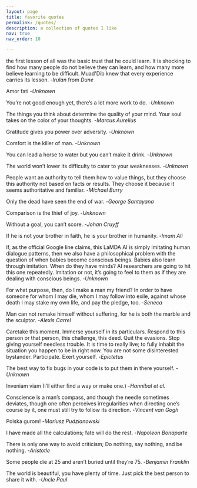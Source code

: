 ```yaml
---
layout: page
title: favorite quotes
permalink: /quotes/
description: a collection of quotes I like
nav: true
nav_order: 10

---
```


the first lesson of all was the basic trust that he could learn. It is shocking to find how many people do not believe they can learn, and how many more believe learning to be difficult. Muad'Dib knew that every experience carries its lesson.
-*Irulan* from *Dune*

Amor fati
-*Unknown*

You’re not good enough yet, there’s a lot more work to do.
-*Unknown*

The things you think about determine the quality of your mind. Your soul takes on the color of your thoughts.
-*Marcus Aurelius*

Gratitude gives you power over adversity.
-*Unknown*

Comfort is the killer of man.
-*Unknown*

You can lead a horse to water but you can’t make it drink.
-*Unknown*

The world won’t lower its difficulty to cater to your weaknesses.
-*Unknown*

People want an authority to tell them how to value things, but they choose this authority not based on facts or results. They choose it because it seems authoritative and familiar.
-*Michael Burry*

Only the dead have seen the end of war.
-*George Santayana*

Comparison is the thief of joy.
-*Unknown*

Without a goal, you can’t score.
-*Johan Cruyff*

If he is not your brother in faith, he is your brother in humanity.
-*Imam Ali*

If, as the official Google line claims, this LaMDA AI is simply imitating human dialogue patterns, then we also have a philosophical problem with the question of when babies become conscious beings. Babies also learn through imitation. When do they have minds? AI researchers are going to hit this one repeatedly. Imitation or not, it’s going to feel to them as if they are dealing with conscious beings.
-*Unknown*

For what purpose, then, do I make a man my friend? In order to have someone for whom I may die, whom I may follow into exile, against whose death I may stake my own life, and pay the pledge, too.
-*Seneca*

Man can not remake himself without suffering, for he is both the marble and the sculptor.
-*Alexis Carrel*

Caretake this moment. Immerse yourself in its particulars. Respond to this person or that person, this challenge, this deed. Quit the evasions. Stop giving yourself needless trouble. It is time to really live; to fully inhabit the situation you happen to be in right now. You are not some disinterested bystander. Participate. Exert yourself.
-*Epictetus*

The best way to fix bugs in your code is to put them in there yourself.
-*Unknown*

Inveniam viam (I’ll either find a way or make one.)
-*Hannibal et al.*

Conscience is a man’s compass, and though the needle sometimes deviates, though one often perceives irregularities when directing one’s course by it, one must still try to follow its direction.
-*Vincent van Gogh*

Polska gurom!
-*Mariusz Pudzianowski*

I have made all the calculations; fate will do the rest.
-*Napoleon Bonaparte*

There is only one way to avoid criticism; Do nothing, say nothing, and be nothing.
-*Aristotle*

Some people die at 25 and aren’t buried until they’re 75.
-*Benjamin Franklin*

The world is beautiful, you have plenty of time. Just pick the best person to share it with.
-*Uncle Paul*
